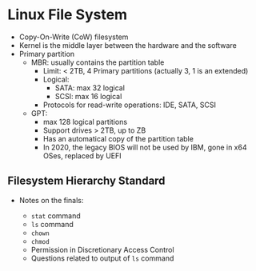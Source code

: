 # Linux File System

- Copy-On-Write (CoW) filesystem
- Kernel is the middle layer between the hardware and the software
- Primary partition
  - MBR: usually contains the partition table
    - Limit: < 2TB, 4 Primary partitions (actually 3, 1 is an extended)
    - Logical:
      - SATA: max 32 logical
      - SCSI: max 16 logical
    - Protocols for read-write operations: IDE, SATA, SCSI
  - GPT:
    - max 128 logical partitions
    - Support drives > 2TB, up to ZB
    - Has an automatical copy of the partition table
    - In 2020, the legacy BIOS will not be used by IBM, gone in x64 OSes, replaced by UEFI
  
## Filesystem Hierarchy Standard

* Notes on the finals:
  
  - `stat` command
  - `ls` command
  - `chown`
  - `chmod`
  - Permission in Discretionary Access Control
  - Questions related to output of `ls` command